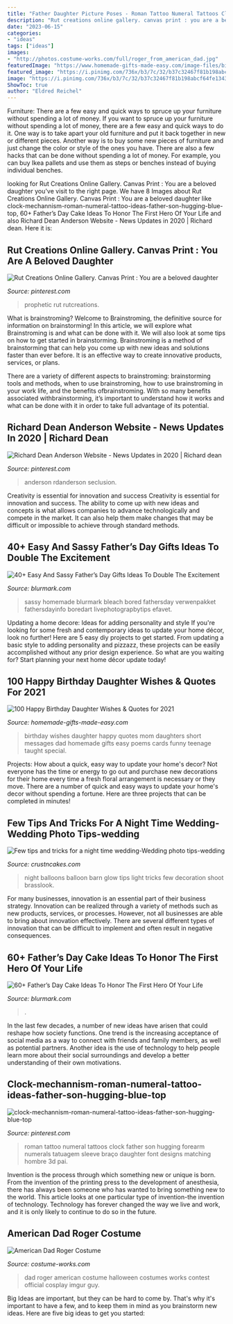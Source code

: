 ```yaml
---
title: "Father Daughter Picture Poses - Roman Tattoo Numeral Tattoos Clock Father Son Hugging Forearm Numerals Tatuagem Sleeve Braço Daughter Font Designs Matching Hombre 3d Pai"
description: "Rut creations online gallery. canvas print : you are a beloved daughter"
date: "2023-06-15"
categories:
- "ideas"
tags: ["ideas"]
images:
- "http://photos.costume-works.com/full/roger_from_american_dad.jpg"
featuredImage: "https://www.homemade-gifts-made-easy.com/image-files/birthday-wishes-for-daughter-taught-me-600x900.jpg"
featured_image: "https://i.pinimg.com/736x/b3/7c/32/b37c32467f81b198abcf64fe13431717.jpg"
image: "https://i.pinimg.com/736x/b3/7c/32/b37c32467f81b198abcf64fe13431717.jpg"
ShowToc: true
author: "Eldred Reichel"
---
```



Furniture: There are a few easy and quick ways to spruce up your furniture without spending a lot of money.
If you want to spruce up your furniture without spending a lot of money, there are a few easy and quick ways to do it. One way is to take apart your old furniture and put it back together in new or different pieces. Another way is to buy some new pieces of furniture and just change the color or style of the ones you have. There are also a few hacks that can be done without spending a lot of money. For example, you can buy Ikea pallets and use them as steps or benches instead of buying individual benches.

	

		
looking for Rut Creations Online Gallery. Canvas Print : You are a beloved daughter you've visit to the right page. We have 8 Images about Rut Creations Online Gallery. Canvas Print : You are a beloved daughter like clock-mechannism-roman-numeral-tattoo-ideas-father-son-hugging-blue-top, 60+ Father’s Day Cake Ideas To Honor The First Hero Of Your Life and also Richard Dean Anderson Website - News Updates in 2020 | Richard dean. Here it is:
		
    
## Rut Creations Online Gallery. Canvas Print : You Are A Beloved Daughter

<img loading=lazy src="https://i.pinimg.com/736x/72/06/59/720659affdc610720e13a852e913ebd7.jpg" onerror="this.onerror=null;this.src='https://tse2.mm.bing.net/th?id=OIP.fto5A647pSRMLecP0ms5uAHaLU&amp;pid=15.1';" alt="Rut Creations Online Gallery. Canvas Print : You are a beloved daughter">

_Source: pinterest.com_

>prophetic rut rutcreations. 

	

What is brainstroming?
Welcome to Brainstroming, the definitive source for information on brainstorming! In this article, we will explore what Brainstroming is and what can be done with it. We will also look at some tips on how to get started in brainstorming.
Brainstroming is a method of brainstorming that can help you come up with new ideas and solutions faster than ever before. It is an effective way to create innovative products, services, or plans.

There are a variety of different aspects to brainstroming: brainstorming tools and methods, when to use brainstroming, how to use brainstroming in your work life, and the benefits ofbrainstroming. With so many benefits associated withbrainstorming, it’s important to understand how it works and what can be done with it in order to take full advantage of its potential.

    
## Richard Dean Anderson Website - News Updates In 2020 | Richard Dean

<img loading=lazy src="https://i.pinimg.com/736x/b3/7c/32/b37c32467f81b198abcf64fe13431717.jpg" onerror="this.onerror=null;this.src='https://tse2.mm.bing.net/th?id=OIP.xsM1ks_7EVuIGoc5LArj6QHaJ4&amp;pid=15.1';" alt="Richard Dean Anderson Website - News Updates in 2020 | Richard dean">

_Source: pinterest.com_

>anderson rdanderson seclusion. 

	

Creativity is essential for innovation and success
Creativity is essential for innovation and success. The ability to come up with new ideas and concepts is what allows companies to advance technologically and compete in the market. It can also help them make changes that may be difficult or impossible to achieve through standard methods.

    
## 40+ Easy And Sassy Father’s Day Gifts Ideas To Double The Excitement

<img loading=lazy src="https://www.blurmark.com/wp-content/uploads/2017/06/Daddy-Daughter-Photo-Frame.jpg" onerror="this.onerror=null;this.src='https://tse2.mm.bing.net/th?id=OIP.wayntZwxHz-c5keWKO1xygHaJ4&amp;pid=15.1';" alt="40+ Easy And Sassy Father’s Day Gifts Ideas To Double The Excitement">

_Source: blurmark.com_

>sassy homemade blurmark bleach bored fathersday verwenpakket fathersdayinfo boredart livephotograpbytips efavet. 

	

Updating a home decore: Ideas for adding personality and style
If you're looking for some fresh and contemporary ideas to update your home décor, look no further! Here are 5 easy diy projects to get started. From updating a basic style to adding personality and pizzazz, these projects can be easily accomplished without any prior design experience. So what are you waiting for? Start planning your next home décor update today!

    
## 100 Happy Birthday Daughter Wishes &amp; Quotes For 2021

<img loading=lazy src="https://www.homemade-gifts-made-easy.com/image-files/birthday-wishes-for-daughter-taught-me-600x900.jpg" onerror="this.onerror=null;this.src='https://tse4.mm.bing.net/th?id=OIP.ID8u3AMx7uA1oQDeDJc--gHaLH&amp;pid=15.1';" alt="100 Happy Birthday Daughter Wishes &amp; Quotes for 2021">

_Source: homemade-gifts-made-easy.com_

>birthday wishes daughter happy quotes mom daughters short messages dad homemade gifts easy poems cards funny teenage taught special. 

	

Projects: How about a quick, easy way to update your home's decor?
Not everyone has the time or energy to go out and purchase new decorations for their home every time a fresh floral arrangement is necessary or they move. There are a number of quick and easy ways to update your home's decor without spending a fortune. Here are three projects that can be completed in minutes!

    
## Few Tips And Tricks For A Night Time Wedding-Wedding Photo Tips-wedding

<img loading=lazy src="http://www.crustncakes.com/blog/wp-content/uploads/2017/05/91188_tips-for-night-time-photos-693x1024.jpg" onerror="this.onerror=null;this.src='https://tse1.mm.bing.net/th?id=OIP.oVYFVe1GQFDjIoOnoudzyAHaK8&amp;pid=15.1';" alt="Few tips and tricks for a night time wedding-Wedding photo tips-wedding">

_Source: crustncakes.com_

>night balloons balloon barn glow tips light tricks few decoration shoot brasslook. 

	

For many businesses, innovation is an essential part of their business strategy. Innovation can be realized through a variety of methods such as new products, services, or processes. However, not all businesses are able to bring about innovation effectively. There are several different types of innovation that can be difficult to implement and often result in negative consequences.

    
## 60+ Father’s Day Cake Ideas To Honor The First Hero Of Your Life

<img loading=lazy src="https://www.blurmark.com/wp-content/uploads/2017/05/Interesting-Cake-Idea.jpg" onerror="this.onerror=null;this.src='https://tse4.mm.bing.net/th?id=OIP.9wboycE_pVbqtqk6hBUM6QHaJ7&amp;pid=15.1';" alt="60+ Father’s Day Cake Ideas To Honor The First Hero Of Your Life">

_Source: blurmark.com_

>. 

	

In the last few decades, a number of new ideas have arisen that could reshape how society functions. One trend is the increasing acceptance of social media as a way to connect with friends and family members, as well as potential partners. Another idea is the use of technology to help people learn more about their social surroundings and develop a better understanding of their own motivations.

    
## Clock-mechannism-roman-numeral-tattoo-ideas-father-son-hugging-blue-top

<img loading=lazy src="https://i.pinimg.com/736x/22/ea/85/22ea859596156817340d652a547022ff.jpg" onerror="this.onerror=null;this.src='https://tse3.mm.bing.net/th?id=OIP.kr7tGHx7netBYXDB7M8orgHaL1&amp;pid=15.1';" alt="clock-mechannism-roman-numeral-tattoo-ideas-father-son-hugging-blue-top">

_Source: pinterest.com_

>roman tattoo numeral tattoos clock father son hugging forearm numerals tatuagem sleeve braço daughter font designs matching hombre 3d pai. 

	

Invention is the process through which something new or unique is born. From the invention of the printing press to the development of anesthesia, there has always been someone who has wanted to bring something new to the world. This article looks at one particular type of invention-the invention of technology. Technology has forever changed the way we live and work, and it is only likely to continue to do so in the future.

    
## American Dad Roger Costume

<img loading=lazy src="http://photos.costume-works.com/full/roger_from_american_dad.jpg" onerror="this.onerror=null;this.src='https://tse2.mm.bing.net/th?id=OIP._mUuDzESpJy0McTfDS8BWQHaLH&amp;pid=15.1';" alt="American Dad Roger Costume">

_Source: costume-works.com_

>dad roger american costume halloween costumes works contest official cosplay imgur guy. 

	

Big Ideas are important, but they can be hard to come by. That's why it's important to have a few, and to keep them in mind as you brainstorm new ideas. Here are five big ideas to get you started: 

